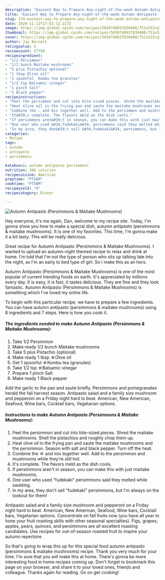 ```yaml
---
description: "Easiest Way to Prepare Any-night-of-the-week Autumn Antipasto (Persimmons &amp;amp; Maitake Mushrooms)"
title: "Easiest Way to Prepare Any-night-of-the-week Autumn Antipasto (Persimmons &amp;amp; Maitake Mushrooms)"
slug: 174-easiest-way-to-prepare-any-night-of-the-week-autumn-antipasto-persimmons-and-amp-maitake-mushrooms
date: 2020-11-12T17:53:12.217Z
image: https://img-global.cpcdn.com/recipes/5658748937830400/751x532cq70/autumn-antipasto-persimmons-maitake-mushrooms-recipe-main-photo.jpg
thumbnail: https://img-global.cpcdn.com/recipes/5658748937830400/751x532cq70/autumn-antipasto-persimmons-maitake-mushrooms-recipe-main-photo.jpg
cover: https://img-global.cpcdn.com/recipes/5658748937830400/751x532cq70/autumn-antipasto-persimmons-maitake-mushrooms-recipe-main-photo.jpg
author: Jay Barnett
ratingvalue: 4
reviewcount: 27750
recipeingredient:
- "1/2 Persimmon"
- "1/2 bunch Maitake mushrooms"
- "5 plus Pistachio optional"
- "1 tbsp Olive oil"
- "1 spoonful  Kombu tea granules"
- "1/2 tsp Balsamic vinegar"
- "1 pinch Salt"
- "1 Black pepper"
recipeinstructions:
- "Peel the persimmon and cut into bite-sized pieces. Shred the maitake mushrooms. Shell the pistachios and roughly chop them up."
- "Heat olive oil in the frying pan and saute the maitake mushrooms and the persimmon. Season with salt and black pepper. Turn off the heat."
- "Combine the ☆ and mix together well. Add to the persimmon and mushrooms while they&#39;re still hot."
- "It&#39;s complete. The flavors meld as the dish cools."
- "If persimmons aren&#39;t in season, you can make this with just maitake mushrooms."
- "One user who used &#34;fudekaki&#34; persimmons said they melted while sautéing."
- "In my area, they don&#39;t sell &#34;fudekaki&#34; persimmons, but I&#39;m always on the lookout for them!"
categories:
- Recipe
tags:
- autumn
- antipasto
- persimmons

katakunci: autumn antipasto persimmons 
nutrition: 266 calories
recipecuisine: American
preptime: "PT26M"
cooktime: "PT58M"
recipeyield: "4"
recipecategory: Dinner

---
```



![Autumn Antipasto (Persimmons &amp; Maitake Mushrooms)](https://img-global.cpcdn.com/recipes/5658748937830400/751x532cq70/autumn-antipasto-persimmons-maitake-mushrooms-recipe-main-photo.jpg)

Hey everyone, it's me again, Dan, welcome to my recipe site. Today, I'm gonna show you how to make a special dish, autumn antipasto (persimmons &amp; maitake mushrooms). It is one of my favorites. This time, I'm gonna make it a bit tasty. This will be really delicious.

Great recipe for Autumn Antipasto (Persimmons &amp; Maitake Mushrooms). I wanted to upload an autumn-night themed recipe to relax and drink at home. I&#39;m told that I&#39;m not the type of person who sits up talking late into the night, as I&#39;m an early to bed type of girl. So I make this as an hors.

Autumn Antipasto (Persimmons &amp; Maitake Mushrooms) is one of the most popular of current trending foods on earth. It's appreciated by millions every day. It is easy, it is fast, it tastes delicious. They are fine and they look fantastic. Autumn Antipasto (Persimmons &amp; Maitake Mushrooms) is something which I've loved my entire life.


To begin with this particular recipe, we have to prepare a few ingredients. You can have autumn antipasto (persimmons &amp; maitake mushrooms) using 8 ingredients and 7 steps. Here is how you cook it.

<!--inarticleads1-->

##### The ingredients needed to make Autumn Antipasto (Persimmons &amp; Maitake Mushrooms):

1. Take 1/2 Persimmon
1. Make ready 1/2 bunch Maitake mushrooms
1. Take 5 plus Pistachio (optional)
1. Make ready 1 tbsp ☆Olive oil
1. Get 1 spoonful  ☆Kombu tea (granules)
1. Take 1/2 tsp ☆Balsamic vinegar
1. Prepare 1 pinch Salt
1. Make ready 1 Black pepper


Add the garlic to the pan and sauté briefly. Persimmons and pomegranates herald the fall harvest season. Antipasto salad and a family size mushroom and pepperoni on a Friday night hard to beat. American, New American, Seafood, Wine bars, Cocktail bars, Vegetarian options. 

<!--inarticleads2-->

##### Instructions to make Autumn Antipasto (Persimmons &amp; Maitake Mushrooms):

1. Peel the persimmon and cut into bite-sized pieces. Shred the maitake mushrooms. Shell the pistachios and roughly chop them up.
1. Heat olive oil in the frying pan and saute the maitake mushrooms and the persimmon. Season with salt and black pepper. Turn off the heat.
1. Combine the ☆ and mix together well. Add to the persimmon and mushrooms while they&#39;re still hot.
1. It&#39;s complete. The flavors meld as the dish cools.
1. If persimmons aren&#39;t in season, you can make this with just maitake mushrooms.
1. One user who used &#34;fudekaki&#34; persimmons said they melted while sautéing.
1. In my area, they don&#39;t sell &#34;fudekaki&#34; persimmons, but I&#39;m always on the lookout for them!


Antipasto salad and a family size mushroom and pepperoni on a Friday night hard to beat. American, New American, Seafood, Wine bars, Cocktail bars, Vegetarian options. Concentrate on fall fruits now (you have all year to hone your fruit roasting skills with other seasonal specialties). Figs, grapes, apples, pears, quinces, and persimmons are all excellent roasting candidates. Use recipes for out-of-season roasted fruit to inspire your autumn repertoire. 

So that's going to wrap this up for this special food autumn antipasto (persimmons &amp; maitake mushrooms) recipe. Thank you very much for your time. I'm sure that you will make this at home. There's gonna be more interesting food in home recipes coming up. Don't forget to bookmark this page on your browser, and share it to your loved ones, friends and colleague. Thanks again for reading. Go on get cooking!
